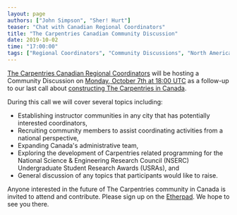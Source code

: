 ```yaml
---
layout: page
authors: ["John Simpson", "Sher! Hurt"]
teaser: "Chat with Canadian Regional Coordinators"
title: "The Carpentries Canadian Community Discussion"
date: 2019-10-02
time: "17:00:00"
tags: ["Regional Coordinators", "Community Discussions", "North America"]
---
```


[The Carpentries Canadian Regional Coordinators](https://carpentries.org/regionalcoordinators/) will be hosting a Community Discussion on [Monday, October 7th at 18:00 UTC](https://www.timeanddate.com/worldclock/fixedtime.html?msg=Carpentries+Discussion+Session&iso=20191007T18&p1=1440) as a follow-up to our last call about [constructing The Carpentries in Canada](https://carpentries.org/blog/2019/05/Canada-Community-Call/).

During this call we will cover several topics including:
* Establishing instructor communities in any city that has potentially interested coordinators,
* Recruiting community members to assist coordinating activities from a national perspective,
* Expanding Canada's administrative team,
* Exploring the development of Carpentries related programming for the National Science & Engineering Research Council (NSERC) Undergraduate Student Research Awards (USRAs), and
* General discussion of any topics that participants would like to raise.

Anyone interested in the future of The Carpentries community in Canada is invited to attend and contribute. Please sign up on the [Etherpad](https://pad.carpentries.org/community-discussions). We hope to see you there.
